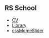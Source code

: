 ## RS School
* [CV](https://vadim-ma.github.io/rsschool-cv/)
* [Library](https://rolling-scopes-school.github.io/vadim-ma-JSFEPRESCHOOL2023Q2/library/)
* [cssMemeSlider](https://vadim-ma.github.io/cssMemeSlider/cssMemeSlider/)
